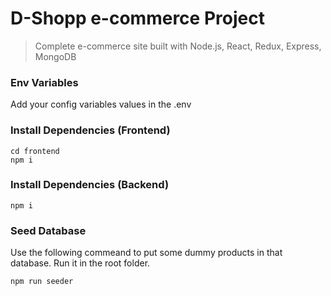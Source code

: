 # D-Shopp e-commerce Project

> Complete e-commerce site built with Node.js, React, Redux, Express, MongoDB

### Env Variables

Add your config variables values in the .env

### Install Dependencies (Frontend)

```
cd frontend
npm i
```

### Install Dependencies (Backend)

```
npm i
```

### Seed Database

Use the following commeand to put some dummy products in that database.
Run it in the root folder.

```
npm run seeder
```

